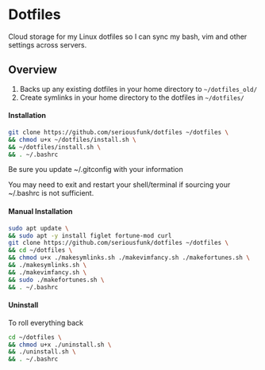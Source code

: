 # Dotfiles
Cloud storage for my Linux dotfiles so I can sync my bash, vim and other settings across servers.

## Overview
1. Backs up any existing dotfiles in your home directory to `~/dotfiles_old/`
2. Create symlinks in your home directory to the dotfiles in `~/dotfiles/`

#### Installation
``` bash 
git clone https://github.com/seriousfunk/dotfiles ~/dotfiles \
&& chmod u+x ~/dotfiles/install.sh \
&& ~/dotfiles/install.sh \
&& . ~/.bashrc 
```

Be sure you update ~/.gitconfig with your information

You may need to exit and restart your shell/terminal if sourcing your ~/.bashrc is not sufficient.

#### Manual Installation
``` bash 
sudo apt update \
&& sudo apt -y install figlet fortune-mod curl
git clone https://github.com/seriousfunk/dotfiles ~/dotfiles \
&& cd ~/dotfiles \
&& chmod u+x ./makesymlinks.sh ./makevimfancy.sh ./makefortunes.sh \
&& ./makesymlinks.sh \
&& ./makevimfancy.sh \
&& sudo ./makefortunes.sh \
&& . ~/.bashrc 
```

#### Uninstall
To roll everything back
``` bash
cd ~/dotfiles \
&& chmod u+x ./uninstall.sh \
&& ./uninstall.sh \
&& . ~/.bashrc
```
